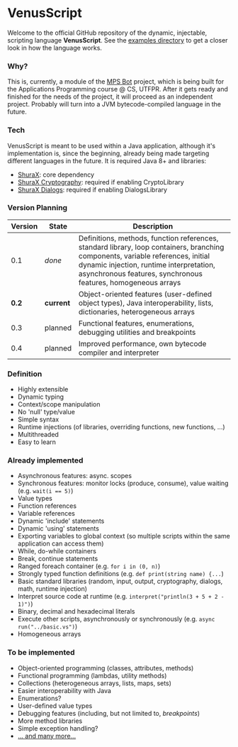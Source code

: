 # VenusScript
Welcome to the official GitHub repository of the dynamic, injectable, scripting language **VenusScript**.
See the [examples directory](https://github.com/BloodShura/VenusScript/tree/master/examples) to get a closer look in how the language works.

### Why?
This is, currently, a module of the [MPS Bot](https://github.com/BloodShura/MPSBot) project, which is being built for the Applications Programming course @ CS, UTFPR.
After it gets ready and finished for the needs of the project, it will proceed as an independent project. Probably will turn into a JVM bytecode-compiled language in the future.

### Tech
VenusScript is meant to be used within a Java application, although it's implementation is, since the beginning, already being made targeting different languages in the future.
It is required Java 8+ and libraries:
- [ShuraX](todo): core dependency
- [ShuraX Cryptography](todo): required if enabling CryptoLibrary
- [ShuraX Dialogs](todo): required if enabling DialogsLibrary

### Version Planning
| Version | State       | Description             |
| ------- | ----------- | ----------------------- |
| 0.1     | *done*      | Definitions, methods, function references, standard library, loop containers, branching components, variable references, initial dynamic injection, runtime interpretation, asynchronous features, synchronous features, homogeneous arrays |
| **0.2** | **current** | Object-oriented features (user-defined object types), Java interoperability, lists, dictionaries, heterogeneous arrays |
| 0.3     | planned     | Functional features, enumerations, debugging utilities and breakpoints |
| 0.4     | planned     | Improved performance, own bytecode compiler and interpreter |

### Definition
- Highly extensible
- Dynamic typing
- Context/scope manipulation
- No 'null' type/value
- Simple syntax
- Runtime injections (of libraries, overriding functions, new functions, ...)
- Multithreaded
- Easy to learn

### Already implemented
- Asynchronous features: async. scopes
- Synchronous features: monitor locks (produce, consume), value waiting (e.g. ```wait(i == 5)```)
- Value types
- Function references
- Variable references
- Dynamic 'include' statements
- Dynamic 'using' statements
- Exporting variables to global context (so multiple scripts within the same application can access them)
- While, do-while containers
- Break, continue statements
- Ranged foreach container (e.g. ```for i in (0, n)```)
- Strongly typed function definitions (e.g. ```def print(string name) {...```)
- Basic standard libraries (random, input, output, cryptography, dialogs, math, runtime injection)
- Interpret source code at runtime (e.g. ```interpret("println(3 + 5 + 2 - 1)")```)
- Binary, decimal and hexadecimal literals
- Execute other scripts, asynchronously or synchronously (e.g. ```async run("../basic.vs")```)
- Homogeneous arrays

### To be implemented
- Object-oriented programming (classes, attributes, methods)
- Functional programming (lambdas, utility methods)
- Collections (heterogeneous arrays, lists, maps, sets)
- Easier interoperability with Java
- Enumerations?
- User-defined value types
- Debugging features (including, but not limited to, *breakpoints*)
- More method libraries
- Simple exception handling?
- [... and many more...](https://github.com/BloodShura/VenusScript/issues?q=is%3Aissue+is%3Aopen+-label%3Abug)